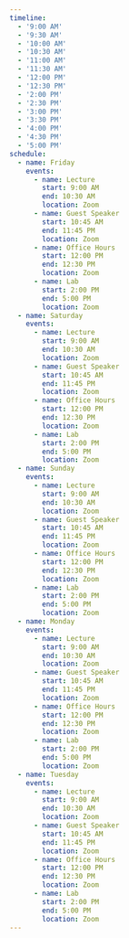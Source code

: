 ```yaml
---
timeline:
  - '9:00 AM'
  - '9:30 AM'
  - '10:00 AM'
  - '10:30 AM'
  - '11:00 AM'
  - '11:30 AM'
  - '12:00 PM'
  - '12:30 PM'
  - '2:00 PM'
  - '2:30 PM'
  - '3:00 PM'
  - '3:30 PM'
  - '4:00 PM'
  - '4:30 PM'
  - '5:00 PM'
schedule:
  - name: Friday
    events:
      - name: Lecture
        start: 9:00 AM
        end: 10:30 AM
        location: Zoom
      - name: Guest Speaker
        start: 10:45 AM
        end: 11:45 PM
        location: Zoom
      - name: Office Hours
        start: 12:00 PM
        end: 12:30 PM
        location: Zoom
      - name: Lab
        start: 2:00 PM
        end: 5:00 PM
        location: Zoom
  - name: Saturday
    events:
      - name: Lecture
        start: 9:00 AM
        end: 10:30 AM
        location: Zoom
      - name: Guest Speaker
        start: 10:45 AM
        end: 11:45 PM
        location: Zoom
      - name: Office Hours
        start: 12:00 PM
        end: 12:30 PM
        location: Zoom
      - name: Lab
        start: 2:00 PM
        end: 5:00 PM
        location: Zoom
  - name: Sunday
    events:
      - name: Lecture
        start: 9:00 AM
        end: 10:30 AM
        location: Zoom
      - name: Guest Speaker
        start: 10:45 AM
        end: 11:45 PM
        location: Zoom
      - name: Office Hours
        start: 12:00 PM
        end: 12:30 PM
        location: Zoom
      - name: Lab
        start: 2:00 PM
        end: 5:00 PM
        location: Zoom
  - name: Monday
    events:
      - name: Lecture
        start: 9:00 AM
        end: 10:30 AM
        location: Zoom
      - name: Guest Speaker
        start: 10:45 AM
        end: 11:45 PM
        location: Zoom
      - name: Office Hours
        start: 12:00 PM
        end: 12:30 PM
        location: Zoom
      - name: Lab
        start: 2:00 PM
        end: 5:00 PM
        location: Zoom
  - name: Tuesday
    events:
      - name: Lecture
        start: 9:00 AM
        end: 10:30 AM
        location: Zoom
      - name: Guest Speaker
        start: 10:45 AM
        end: 11:45 PM
        location: Zoom
      - name: Office Hours
        start: 12:00 PM
        end: 12:30 PM
        location: Zoom
      - name: Lab
        start: 2:00 PM
        end: 5:00 PM
        location: Zoom
---
```

